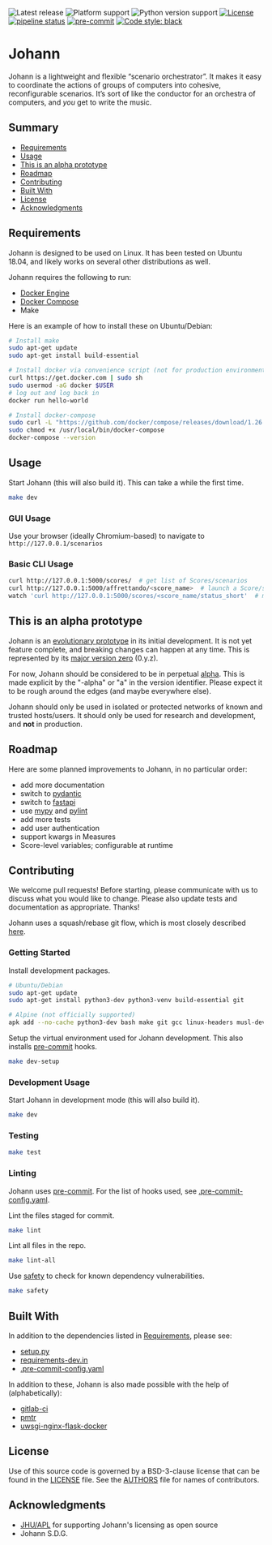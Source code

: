 ![Latest release](https://img.shields.io/github/v/release/johannsdg/johann?include_prereleases&sort=semver)
![Platform support](https://img.shields.io/badge/platform-linux-blue)
![Python version support](https://img.shields.io/badge/python-3.6%20%7C%203.7-blue)
[![License](https://img.shields.io/github/license/johannsdg/johann)](LICENSE)
[![pipeline status](https://gitlab.com/johannsdg/johann/badges/master/pipeline.svg)](https://gitlab.com/johannsdg/johann/-/commits/master)
[![pre-commit](https://img.shields.io/badge/pre--commit-enabled-brightgreen?logo=pre-commit&logoColor=white)](https://github.com/pre-commit/pre-commit)
[![Code style: black](https://img.shields.io/badge/code%20style-black-000000.svg)](https://github.com/psf/black)

# Johann

Johann is a lightweight and flexible “scenario orchestrator”. It makes it easy to
coordinate the actions of groups of computers into cohesive, reconfigurable scenarios.
It’s sort of like the conductor for an orchestra of computers, and _you_ get to write
the music.

## Summary

- [Requirements](#requirements)
- [Usage](#usage)
- [This is an alpha prototype](#this-is-an-alpha-prototype)
- [Roadmap](#roadmap)
- [Contributing](#contributing)
- [Built With](#built-with)
- [License](#license)
- [Acknowledgments](#acknowledgments)

## Requirements

Johann is designed to be used on Linux. It has been tested on Ubuntu 18.04, and likely
works on several other distributions as well.

Johann requires the following to run:

- [Docker Engine](https://docs.docker.com/engine/install/#server)
- [Docker Compose](https://docs.docker.com/compose/install/)
- Make

Here is an example of how to install these on Ubuntu/Debian:

```bash
# Install make
sudo apt-get update
sudo apt-get install build-essential

# Install docker via convenience script (not for production environments)
curl https://get.docker.com | sudo sh
sudo usermod -aG docker $USER
# log out and log back in
docker run hello-world

# Install docker-compose
sudo curl -L "https://github.com/docker/compose/releases/download/1.26.2/docker-compose-$(uname -s)-$(uname -m)" -o /usr/local/bin/docker-compose
sudo chmod +x /usr/local/bin/docker-compose
docker-compose --version
```

## Usage

Start Johann (this will also build it). This can take a while the first time.

```bash
make dev
```

### GUI Usage

Use your browser (ideally Chromium-based) to navigate to `http://127.0.0.1/scenarios`

### Basic CLI Usage

```bash
curl http://127.0.0.1:5000/scores/  # get list of Scores/scenarios
curl http://127.0.0.1:5000/affrettando/<score_name>  # launch a Score/scenario
watch 'curl http://127.0.0.1:5000/scores/<score_name/status_short'  # monitor progress
```

## This is an alpha prototype

Johann is an
[evolutionary prototype](https://en.wikipedia.org/wiki/Software_prototyping#Evolutionary_prototyping)
in its initial development. It is not yet feature complete, and breaking changes can
happen at any time. This is represented by its
[major version zero](https://semver.org/#spec-item-4) (0.y.z).

For now, Johann should be considered to be in perpetual
[alpha](https://en.wikipedia.org/wiki/Software_release_life_cycle#Alpha). This is made
explicit by the "-alpha" or "a" in the version identifier. Please expect it to be rough
around the edges (and maybe everywhere else).

Johann should only be used in isolated or protected networks of known and trusted
hosts/users. It should only be used for research and development, and **not** in
production.

## Roadmap

Here are some planned improvements to Johann, in no particular order:

- add more documentation
- switch to [pydantic](https://github.com/samuelcolvin/pydantic)
- switch to [fastapi](https://github.com/tiangolo/fastapi)
- use [mypy](https://github.com/python/mypy) and
  [pylint](https://github.com/pycqa/pylint)
- add more tests
- add user authentication
- support kwargs in Measures
- Score-level variables; configurable at runtime

## Contributing

We welcome pull requests! Before starting, please communicate with us to discuss what
you would like to change. Please also update tests and documentation as appropriate.
Thanks!

Johann uses a squash/rebase git flow, which is most closely described
[here](https://medium.com/singlestone/a-git-workflow-using-rebase-1b1210de83e5).

### Getting Started

Install development packages.

```bash
# Ubuntu/Debian
sudo apt-get update
sudo apt-get install python3-dev python3-venv build-essential git

# Alpine (not officially supported)
apk add --no-cache python3-dev bash make git gcc linux-headers musl-dev
```

Setup the virtual environment used for Johann development. This also installs
[pre-commit](https://pre-commit.com/) hooks.

```bash
make dev-setup
```

### Development Usage

Start Johann in development mode (this will also build it).

```bash
make dev
```

### Testing

```bash
make test
```

### Linting

Johann uses [pre-commit](https://github.com/pre-commit/pre-commit). For the list of
hooks used, see [.pre-commit-config.yaml](.pre-commit-config.yaml).

Lint the files staged for commit.

```bash
make lint
```

Lint all files in the repo.

```bash
make lint-all
```

Use [safety](https://github.com/pyupio/safety) to check for known dependency
vulnerabilities.

```bash
make safety
```

## Built With

In addition to the dependencies listed in [Requirements](#requirements), please see:

- [setup.py](setup.py)
- [requirements-dev.in](requirements-dev.in)
- [.pre-commit-config.yaml](.pre-commit-config.yaml)

In addition to these, Johann is also made possible with the help of (alphabetically):

- [gitlab-ci](https://about.gitlab.com/topics/ci-cd/)
- [pmtr](https://github.com/troydhanson/pmtr)
- [uwsgi-nginx-flask-docker](https://github.com/tiangolo/uwsgi-nginx-flask-docker)

## License

Use of this source code is governed by a BSD-3-clause license that can be found in the
[LICENSE](LICENSE) file. See the [AUTHORS](AUTHORS) file for names of contributors.

## Acknowledgments

- [JHU/APL](https://www.jhuapl.edu) for supporting Johann's licensing as open source
- Johann S.D.G.
